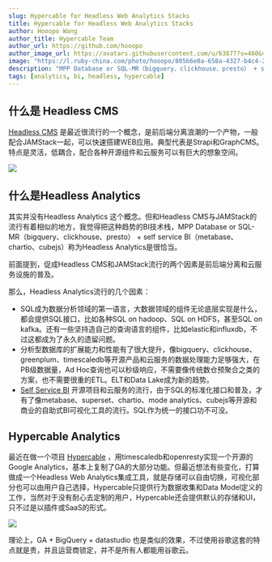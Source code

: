 ```yaml
---
slug: Hypercable for Headless Web Analytics Stacks
title: Hypercable for Headless Web Analytics Stacks
author: Hooopo Wang
author_title: Hypercable Team
author_url: https://github.com/hooopo
author_image_url: https://avatars.githubusercontent.com/u/63877?s=460&v=4
image: "https://l.ruby-china.com/photo/hooopo/805b6e0a-658a-4327-b4c4-29b599956c5b.png!large"
description: "MPP Database or SQL-MR（bigquery、clickhouse、presto） + self service BI（metabase、chartio、cubejs）= Headless Web Analytics Stacks"
tags: [analytics, bi, headless, hypercable]
---
```



## 什么是 Headless CMS

[Headless CMS](https://jamstack.org/headless-cms/) 是最近很流行的一个概念，是前后端分离浪潮的一个产物，一般配合JAMStack一起，可以快速搭建WEB应用。典型代表是Strapi和GraphCMS。特点是灵活，低耦合，配合各种开源组件和云服务可以有巨大的想象空间。

![](https://l.ruby-china.com/photo/hooopo/85a7decd-f0ff-427f-ab81-6a6c78a6d11b.png!large)


## 什么是Headless Analytics

其实并没有Headless Analytics 这个概念。但和Headless CMS与JAMStack的流行有着相似的地方，我觉得把这种趋势的BI技术栈，MPP Database or SQL-MR（bigquery、clickhouse、presto） + self service BI（metabase、chartio、cubejs）称为Headless Analytics是很恰当。

前面提到，促成Headless CMS和JAMStack流行的两个因素是前后端分离和云服务设施的普及。

那么，Headless Analytics流行的几个因素：

* SQL成为数据分析领域的第一语言，大数据领域的组件无论底层实现是什么，都会提供SQL接口，比如各种SQL on hadoop、SQL on HDFS，甚至SQL on kafka。还有一些坚持造自己的查询语言的组件，比如elastic和influxdb，不过这都成为了永久的遗留问题。
* 分析型数据库的扩展能力和性能有了很大提升，像bigquery、clickhouse、greenplum、timescaledb等开源产品和云服务的数据处理能力足够强大，在PB级数据量，Ad Hoc查询也可以秒级响应，不需要像传统数仓预聚合之类的方案，也不需要很重的ETL。ELT和Data Lake成为新的趋势。
* [Self Service BI](https://chartio.com/learn/business-intelligence/self-service-bi-what-you-need-to-know/) 开源项目和云服务的流行，由于SQL的标准化接口和普及，才有了像metabase、superset、chartio、mode analytics、cubejs等开源和商业的自助式BI可视化工具的流行。SQL作为统一的接口功不可没。

## Hypercable Analytics
最近在做一个项目 [Hypercable](https://github.com/HyperCable/hypercable) ，用timescaledb和openresty实现一个开源的Google Analytics，基本上复制了GA的大部分功能。但最近想法有些变化，打算做成一个Headless Web Analytics集成工具，就是存储可以自由切换，可视化部分也可以由用户自己选择，Hypercable只提供行为数据收集和Data Model定义的工作，当然对于没有耐心去定制的用户，Hypercable还会提供默认的存储和UI，只不过是以插件或SaaS的形式。

![](https://l.ruby-china.com/photo/hooopo/584c419c-54dc-46aa-b8fb-9c6ef1f8e2c7.png!large)

理论上，GA + BigQuery + datastudio 也是类似的效果，不过使用谷歌这套的特点就是贵，并且运营商锁定，并不是所有人都能用谷歌云。



